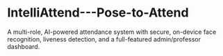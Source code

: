 # IntelliAttend---Pose-to-Attend
A multi-role, AI-powered attendance system with secure, on-device face recognition, liveness detection, and a full-featured admin/professor dashboard.